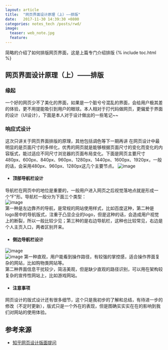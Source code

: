 ```yaml
---
layout: article
title:  "网页界面设计原理（上）——排版"
date:   2017-11-30 14:39:30 +0800
categories: notes_tech /posts/rwd/
image:
  teaser: web_note.jpg
  feature:
---
```

简略的介绍了如何排版网页界面，这是上篇专门介绍排版
{% include toc.html %}


## 网页界面设计原理（上）——排版
### 缘起
一个好的网页少不了美化的界面，如果是一个脏兮兮混乱的界面，会给用户极其差的体验，更不用提能吸引到用户的眼球。本人相对于打代码做网页，更偏爱于界面的设计（UI设计），下面是本人对于设计做出的一些笔记~~


### 响应式设计
这次只讲关于网页界面排版的原理，其他包括调色等下一期再讲
在网页设计中最明显的是页面尺寸的多样化，优秀的网页就是能够根据页面尺寸的变化而变化的内容版式，能过适应不同尺寸浏览器的页面布局变化。下面是网页主要尺寸480px、600px、840px、960px、1280px、1440px、1600px、1920px，一般的话，会采用480px、960px、1280px这几个主要节点。
![image](https://pic3.zhimg.com/v2-c0d75f74a6c1009e367e3ad60ecffaab_r.jpg)

* #### 顶部导航栏设计
导航栏在网页中的地位是重要的，一般用户进入网页之后视觉落地点就是形成一个“F"形。导航栏一般分为下面三个类型：</br> ![image](https://pic3.zhimg.com/50/1ff653c64d27531f15faab784407ebee_hd.jpg)</br>
第一种是左边靠齐的导航，是常规的网站使用样式，比如百度这种，第二种是logo居中的导航版式，注重于凸显企业的logo，但是这种的话，会造成用户视觉上的断裂，所以一般比较少见；第三种的是右边导航栏，这种也比较常见，右边是个人主页入口，两者区别开来。
* #### 侧边导航栏设计
![image](https://timgsa.baidu.com/timg?image&quality=80&size=b9999_10000&sec=1514782279659&di=f15f48b68fc75a01b19c7ac648791c8b&imgtype=0&src=http%3A%2F%2Fh.hiphotos.baidu.com%2Fzhidao%2Fpic%2Fitem%2F4bed2e738bd4b31c602a883085d6277f9e2ff823.jpg)</br>
![image](https://timgsa.baidu.com/timg?image&quality=80&size=b9999_10000&sec=1514782354638&di=8b0b3209afbf6fbdb6d791c1537ef7b5&imgtype=0&src=http%3A%2F%2Fwww.th7.cn%2Fd%2Ffile%2Fp%2F2014%2F03%2F17%2Fd57b6bb950387c2dee228e0f719a225f.jpg)
第一种直观，用户能看到操作路径，有较强的掌控感，适合操作界面复杂的网站，比如购物类网站等。</br>第二种界面信息干扰较少，简洁美观，但是缺少直观的路径识别，可以用在架构较复杂的宣传性网站上，比如游戏网站。

* #### 注意事项
网页设计的版式设计还有很多细节，这个只是我初步的了解和总结，有待进一步的修改（不定时更新），版式只是一个外在的表现，但是图确实实实在在的影响到我们对网站的使用体验。
## 参考来源
* [知乎网页设计版面提问](https://zhuanlan.zhihu.com/p/21577848)
